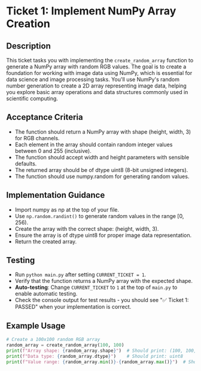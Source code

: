 # Ticket 1: Implement NumPy Array Creation

## Description
This ticket tasks you with implementing the `create_random_array` function to generate a NumPy array with random RGB values. The goal is to create a foundation for working with image data using NumPy, which is essential for data science and image processing tasks. You'll use NumPy's random number generation to create a 2D array representing image data, helping you explore basic array operations and data structures commonly used in scientific computing.

## Acceptance Criteria
- The function should return a NumPy array with shape (height, width, 3) for RGB channels.
- Each element in the array should contain random integer values between 0 and 255 (inclusive).
- The function should accept width and height parameters with sensible defaults.
- The returned array should be of dtype uint8 (8-bit unsigned integers).
- The function should use numpy.random for generating random values.

## Implementation Guidance
- Import numpy as np at the top of your file.
- Use `np.random.randint()` to generate random values in the range [0, 256).
- Create the array with the correct shape: (height, width, 3).
- Ensure the array is of dtype uint8 for proper image data representation.
- Return the created array.

## Testing
- Run `python main.py` after setting `CURRENT_TICKET = 1`.
- Verify that the function returns a NumPy array with the expected shape.
- **Auto-testing**: Change `CURRENT_TICKET` to `1` at the top of `main.py` to enable automatic testing.
- Check the console output for test results - you should see "✅ Ticket 1: PASSED" when your implementation is correct.

## Example Usage
```python
# Create a 100x100 random RGB array
random_array = create_random_array(100, 100)
print(f"Array shape: {random_array.shape}")  # Should print: (100, 100, 3)
print(f"Data type: {random_array.dtype}")    # Should print: uint8
print(f"Value range: {random_array.min()}-{random_array.max()}")  # Should be 0-255
```
